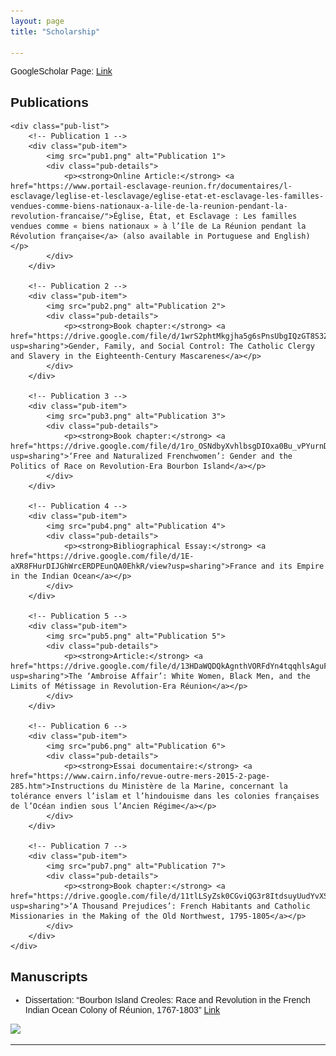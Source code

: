 ```yaml
---
layout: page
title: "Scholarship"

---
```



GoogleScholar Page: [Link](https://scholar.google.com/citations?user=8jtmeYUAAAAJ&amp;hl=en)

## Publications

<!DOCTYPE html>
<html lang="en">
<head>
    <meta charset="UTF-8">
    <meta name="viewport" content="width=device-width, initial-scale=1.0">
    <title>Publications</title>
    <style>
        body {
            font-family: Arial, sans-serif;
        }
        .pub-list {
            display: flex;
            flex-direction: column;
            gap: 20px;
            margin: 20px;
        }
        .pub-item {
            display: flex;
            align-items: center;
            gap: 15px;
        }
        .pub-item img {
            width: 100px;
            height: 100px;
            object-fit: cover;
            border: 2px solid #ddd;
        }
        .pub-details {
            max-width: 600px;
        }
    </style>
</head>
<body>

    <div class="pub-list">
        <!-- Publication 1 -->
        <div class="pub-item">
            <img src="pub1.png" alt="Publication 1">
            <div class="pub-details">
                <p><strong>Online Article:</strong> <a href="https://www.portail-esclavage-reunion.fr/documentaires/l-esclavage/leglise-et-lesclavage/eglise-etat-et-esclavage-les-familles-vendues-comme-biens-nationaux-a-lile-de-la-reunion-pendant-la-revolution-francaise/">Église, État, et Esclavage : Les familles vendues comme « biens nationaux » à l’île de La Réunion pendant la Révolution française</a> (also available in Portuguese and English)</p>
            </div>
        </div>

        <!-- Publication 2 -->
        <div class="pub-item">
            <img src="pub2.png" alt="Publication 2">
            <div class="pub-details">
                <p><strong>Book chapter:</strong> <a href="https://drive.google.com/file/d/1wrS2phtMkgjha5g6sPnsUbgIQzGT8S3Z/view?usp=sharing">Gender, Family, and Social Control: The Catholic Clergy and Slavery in the Eighteenth-Century Mascarenes</a></p>
            </div>
        </div>

        <!-- Publication 3 -->
        <div class="pub-item">
            <img src="pub3.png" alt="Publication 3">
            <div class="pub-details">
                <p><strong>Book chapter:</strong> <a href="https://drive.google.com/file/d/1ro_OSNdbyXvhlbsgDIOxa0Bu_vPYurnD/view?usp=sharing">‘Free and Naturalized Frenchwomen’: Gender and the Politics of Race on Revolution-Era Bourbon Island</a></p>
            </div>
        </div>

        <!-- Publication 4 -->
        <div class="pub-item">
            <img src="pub4.png" alt="Publication 4">
            <div class="pub-details">
                <p><strong>Bibliographical Essay:</strong> <a href="https://drive.google.com/file/d/1E-aXR8FHurDIJGhWrcERDPEunQA0EhkR/view?usp=sharing">France and its Empire in the Indian Ocean</a></p>
            </div>
        </div>

        <!-- Publication 5 -->
        <div class="pub-item">
            <img src="pub5.png" alt="Publication 5">
            <div class="pub-details">
                <p><strong>Article:</strong> <a href="https://drive.google.com/file/d/13HDaWQDQkAgnthVORFdYn4tqqhlsAguF/view?usp=sharing">The ‘Ambroise Affair’: White Women, Black Men, and the Limits of Métissage in Revolution-Era Réunion</a></p>
            </div>
        </div>

        <!-- Publication 6 -->
        <div class="pub-item">
            <img src="pub6.png" alt="Publication 6">
            <div class="pub-details">
                <p><strong>Essai documentaire:</strong> <a href="https://www.cairn.info/revue-outre-mers-2015-2-page-285.htm">Instructions du Ministère de la Marine, concernant la tolérance envers l’islam et l’hindouisme dans les colonies françaises de l’Océan indien sous l’Ancien Régime</a></p>
            </div>
        </div>

        <!-- Publication 7 -->
        <div class="pub-item">
            <img src="pub7.png" alt="Publication 7">
            <div class="pub-details">
                <p><strong>Book chapter:</strong> <a href="https://drive.google.com/file/d/11tlLSyZsk0CGviQG3r8ItdsuyUudYvXS/view?usp=sharing">‘A Thousand Prejudices’: French Habitants and Catholic Missionaries in the Making of the Old Northwest, 1795-1805</a></p>
            </div>
        </div>
    </div>

</body>
</html>


## Manuscripts

- Dissertation: “Bourbon Island Creoles: Race and Revolution in the French Indian Ocean Colony of Réunion, 1767-1803” [Link](https://drive.google.com/file/d/1ywHXi5mUUO-OqxAZwqNq_DLvdJ8_UHwt/view?usp=drive_link)
  
<img src="{{ site.baseurl }}/montstmichel.gif">    

---
